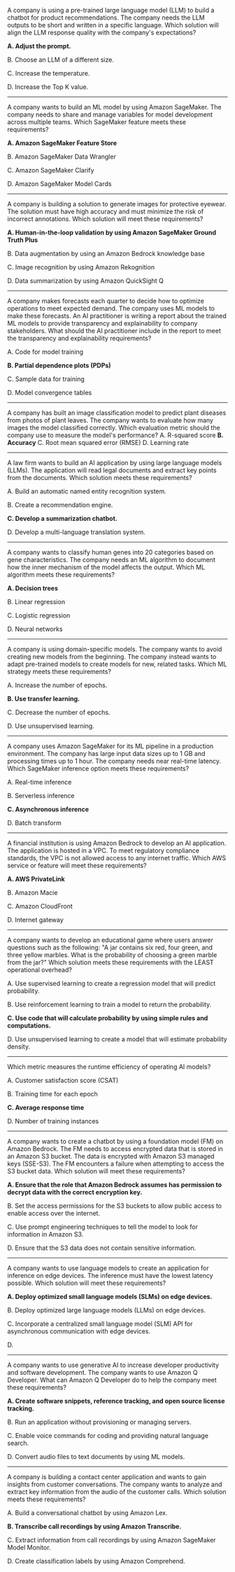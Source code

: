 A company is using a pre-trained large language model (LLM) to build a chatbot for product recommendations. The company needs the LLM outputs to be short and written in a specific language.
Which solution will align the LLM response quality with the company's expectations?

**A. Adjust the prompt.**

B. Choose an LLM of a different size.

C. Increase the temperature.

D. Increase the Top K value.

---
A company wants to build an ML model by using Amazon SageMaker. The company needs to share and manage variables for model development across multiple teams.
Which SageMaker feature meets these requirements?

**A. Amazon SageMaker Feature Store**

B. Amazon SageMaker Data Wrangler

C. Amazon SageMaker Clarify

D. Amazon SageMaker Model Cards

---
A company is building a solution to generate images for protective eyewear. The solution must have high accuracy and must minimize the risk of incorrect annotations.
Which solution will meet these requirements?

**A. Human-in-the-loop validation by using Amazon SageMaker Ground Truth Plus**

B. Data augmentation by using an Amazon Bedrock knowledge base

C. Image recognition by using Amazon Rekognition

D. Data summarization by using Amazon QuickSight Q

---
A company makes forecasts each quarter to decide how to optimize operations to meet expected demand. The company uses ML models to make these forecasts.
An AI practitioner is writing a report about the trained ML models to provide transparency and explainability to company stakeholders.
What should the AI practitioner include in the report to meet the transparency and explainability requirements?

A. Code for model training

**B. Partial dependence plots (PDPs)**

C. Sample data for training

D. Model convergence tables

---
A company has built an image classification model to predict plant diseases from photos of plant leaves. The company wants to evaluate how many images the model classified correctly.
Which evaluation metric should the company use to measure the model's performance?
A. R-squared score
**B. Accuracy**
C. Root mean squared error (RMSE)
D. Learning rate

---
A law firm wants to build an AI application by using large language models (LLMs). The application will read legal documents and extract key points from the documents.
Which solution meets these requirements?

A. Build an automatic named entity recognition system.

B. Create a recommendation engine.

**C. Develop a summarization chatbot.**

D. Develop a multi-language translation system.

---
A company wants to classify human genes into 20 categories based on gene characteristics. The company needs an ML algorithm to document how the inner mechanism of the model affects the output.
Which ML algorithm meets these requirements?

**A. Decision trees**

B. Linear regression

C. Logistic regression

D. Neural networks

---
A company is using domain-specific models. The company wants to avoid creating new models from the beginning. The company instead wants to adapt pre-trained models to create models for new, related tasks.
Which ML strategy meets these requirements?

A. Increase the number of epochs.

**B. Use transfer learning.**

C. Decrease the number of epochs.

D. Use unsupervised learning.

---
A company uses Amazon SageMaker for its ML pipeline in a production environment. The company has large input data sizes up to 1 GB and processing times up to 1 hour. The company needs near real-time latency.
Which SageMaker inference option meets these requirements?

A. Real-time inference

B. Serverless inference

**C. Asynchronous inference**

D. Batch transform

---
A financial institution is using Amazon Bedrock to develop an AI application. The application is hosted in a VPC. To meet regulatory compliance standards, the VPC is not allowed access to any internet traffic.
Which AWS service or feature will meet these requirements?

**A. AWS PrivateLink**

B. Amazon Macie

C. Amazon CloudFront

D. Internet gateway

---
A company wants to develop an educational game where users answer questions such as the following: "A jar contains six red, four green, and three yellow marbles. What is the probability of choosing a green marble from the jar?"
Which solution meets these requirements with the LEAST operational overhead?

A. Use supervised learning to create a regression model that will predict probability.

B. Use reinforcement learning to train a model to return the probability.

**C. Use code that will calculate probability by using simple rules and computations.**

D. Use unsupervised learning to create a model that will estimate probability density.

---
Which metric measures the runtime efficiency of operating AI models?

A. Customer satisfaction score (CSAT)

B. Training time for each epoch

**C. Average response time**

D. Number of training instances

---
A company wants to create a chatbot by using a foundation model (FM) on Amazon Bedrock. The FM needs to access encrypted data that is stored in an Amazon S3 bucket. The data is encrypted with Amazon S3 managed keys (SSE-S3).
The FM encounters a failure when attempting to access the S3 bucket data.
Which solution will meet these requirements?

**A. Ensure that the role that Amazon Bedrock assumes has permission to decrypt data with the correct encryption key.**

B. Set the access permissions for the S3 buckets to allow public access to enable access over the internet.

C. Use prompt engineering techniques to tell the model to look for information in Amazon S3.

D. Ensure that the S3 data does not contain sensitive information.

---
A company wants to use language models to create an application for inference on edge devices. The inference must have the lowest latency possible.
Which solution will meet these requirements?

**A. Deploy optimized small language models (SLMs) on edge devices.**

B. Deploy optimized large language models (LLMs) on edge devices.

C. Incorporate a centralized small language model (SLM) API for asynchronous communication with edge devices.

D.

---
A company wants to use generative AI to increase developer productivity and software development. The company wants to use Amazon Q Developer.
What can Amazon Q Developer do to help the company meet these requirements?

**A. Create software snippets, reference tracking, and open source license tracking.**

B. Run an application without provisioning or managing servers.

C. Enable voice commands for coding and providing natural language search.

D. Convert audio files to text documents by using ML models.

---
A company is building a contact center application and wants to gain insights from customer conversations. The company wants to analyze and extract key information from the audio of the customer calls.
Which solution meets these requirements?

A. Build a conversational chatbot by using Amazon Lex.

**B. Transcribe call recordings by using Amazon Transcribe.**

C. Extract information from call recordings by using Amazon SageMaker Model Monitor.

D. Create classification labels by using Amazon Comprehend.

